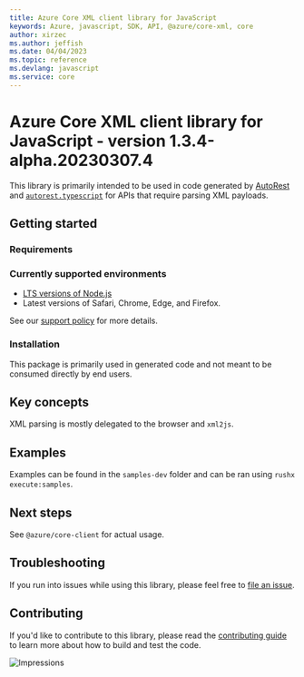 ```yaml
---
title: Azure Core XML client library for JavaScript
keywords: Azure, javascript, SDK, API, @azure/core-xml, core
author: xirzec
ms.author: jeffish
ms.date: 04/04/2023
ms.topic: reference
ms.devlang: javascript
ms.service: core
---
```

# Azure Core XML client library for JavaScript - version 1.3.4-alpha.20230307.4 


This library is primarily intended to be used in code generated by [AutoRest](https://github.com/Azure/Autorest) and [`autorest.typescript`](https://github.com/Azure/autorest.typescript) for APIs that require parsing XML payloads.

## Getting started

### Requirements

### Currently supported environments

- [LTS versions of Node.js](https://github.com/nodejs/release#release-schedule)
- Latest versions of Safari, Chrome, Edge, and Firefox.

See our [support policy](https://github.com/Azure/azure-sdk-for-js/blob/main/SUPPORT.md) for more details.

### Installation

This package is primarily used in generated code and not meant to be consumed directly by end users.

## Key concepts

XML parsing is mostly delegated to the browser and `xml2js`.

## Examples

Examples can be found in the `samples-dev` folder and can be ran using `rushx execute:samples`.

## Next steps

See `@azure/core-client` for actual usage.

## Troubleshooting

If you run into issues while using this library, please feel free to [file an issue](https://github.com/Azure/azure-sdk-for-js/issues/new).

## Contributing

If you'd like to contribute to this library, please read the [contributing guide](https://github.com/Azure/azure-sdk-for-js/blob/main/CONTRIBUTING.md) to learn more about how to build and test the code.

![Impressions](https://azure-sdk-impressions.azurewebsites.net/api/impressions/azure-sdk-for-js%2Fsdk%2Fcore%2Fcore-client%2FREADME.png)

